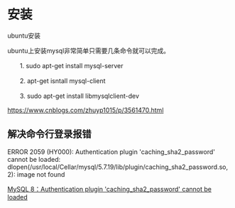 

# 安装

ubuntu安装

ubuntu上安装mysql非常简单只需要几条命令就可以完成。

　　1. sudo apt-get install mysql-server
 
　　2. apt-get isntall mysql-client
 
　　3.  sudo apt-get install libmysqlclient-dev


https://www.cnblogs.com/zhuyp1015/p/3561470.html



## 解决命令行登录报错

ERROR 2059 (HY000): Authentication plugin 'caching_sha2_password' cannot be loaded: dlopen(/usr/local/Cellar/mysql/5.7.19/lib/plugin/caching_sha2_password.so, 2): image not found

[MySQL 8：Authentication plugin 'caching_sha2_password' cannot be loaded](https://majing.io/posts/10000021021192)






